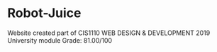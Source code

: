 # Robot-Juice
Website created part of CIS1110 WEB DESIGN &amp; DEVELOPMENT 2019 University module 
Grade: 81.00/100
